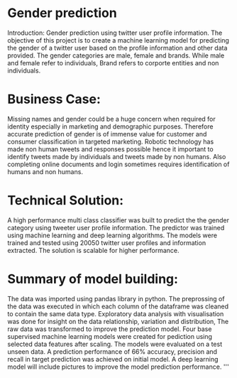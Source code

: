 # Gender prediction
Introduction:
Gender prediction using twitter user profile information.
The objective of this project is to create a machine learning model for predicting the gender of a twitter user based on the
profile information and other data provided. The gender categories are male, female and brands.
While male and female refer to individuals, Brand refers to corporte entities and non individuals.

# Business Case:
Missing names and gender could be a huge concern when required for identity especially in marketing and demographic purposes.
Therefore accurate prediction of gender is of immense value for customer and consumer classification in targeted marketing.
Robotic technology has made non human tweets and responses possible hence it important to identify tweets made by individuals and tweets made by non humans. Also completing online documents and login sometimes requires identification of humans and non humans.

# Technical Solution:
A high performance multi class classifier was built to predict the the gender category using tweeter user profile information.
The predictor was trained using machine learning and deep learning algorithms. The models were trained and tested using 20050 twitter user profiles and information extracted. The solution is scalable for higher performance. 

# Summary of model building:
The data was imported using pandas library in python. The preprossing of the data was executed in which each column of the dataframe was cleaned to contain the same data type. 
Exploratory data analysis with visualisation was done for insight on the data relationship, variation and
distribution, The raw data was transformed to improve the prediction model. Four base supervised machine learning models were created
for pediction using selected data features after scaling. The models were evaluated on a test unseen data. A prediction performance
of 66% accuracy, precision and recall in target prediction was achieved on initial model. A deep learning model will include pictures to improve the model prediction performance.
'''
